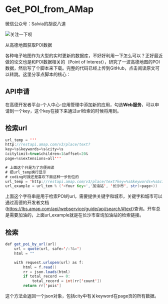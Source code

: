 # Get_POI_from_AMap
微信公众号：Salvia的胡说八道

![关注一下呗](https://mmbiz.qpic.cn/mmbiz_png/rXkVB6hSVERndKYb2MIj63YXicbWtBQk350KGicN1iatW799VU5jk0CjVTFtaqoqaCFicTw2p2CibNNu2ia9r4yDUTWQ/640?wx_fmt=png&tp=webp&wxfrom=5&wx_lazy=1&wx_co=1)

从高德地图获取POI数据

各种电子地图作为大型的实时更新的数据库，不好好利用一下怎么可以？正好最近做的论文也是和POI数据相关的（Point of Interest），研究了一波高德地图的POI数据，然后写了个脚本来下载。完整的代码已经上传到GitHub，点击阅读原文可以转跳。这里分享点脚本的核心：

## API申请
在高德开发者平台-个人中心-应用管理中添加新的应用，勾选**Web服务**，可以申请到一个key，这个key在接下来通过url检索的时候将用到。

## 检索url
```java
url_temp = '''
http://restapi.amap.com/v3/place/text?
key=%s&keywords=%s&city=%s
&citylimit=true&children=1&offset=20&
page=%s&extensions=all'''

# 上面这个只是为了方便阅读
# 把url_temp换行显示
# coding时我还是喜欢下面这种一步到位的
url_temp = 'http://restapi.amap.com/v3/place/text?key=%s&keywords=%s&city=%s&citylimit=true&children=1&offset=20&page=%s&extensions=all'
url_example = url_tem % ('<Your Key>','加油站', '长沙市', str(<page>))
```
上面这个字符串是用于检索POI的url，需要提供关键字和城市，关键字和城市可以通过高德的开发者文档(https://lbs.amap.com/api/webservice/guide/api/search/#text)查询。开车总是需要加油的，上面url_example就是在长沙市查询加油站的检索链接。

## 检索
```java
def get_poi_by_url(url)
    url = quote(url, safe='/:?&=')
    html = ""

    with request.urlopen(url) as f:
        html = f.read()
        rr = json.loads(html)
        if total_record == 0:
            total_record = int(rr['count'])
        return rr['pois']
```
这个方法会返回一个json对象，包括city中有关keyword在page页的所有数据。

